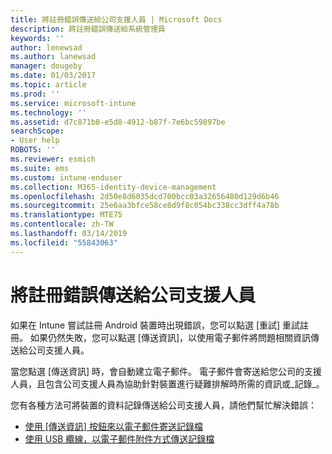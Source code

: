 ```yaml
---
title: 將註冊錯誤傳送給公司支援人員 | Microsoft Docs
description: 將註冊錯誤傳送給系統管理員
keywords: ''
author: lenewsad
ms.author: lanewsad
manager: dougeby
ms.date: 01/03/2017
ms.topic: article
ms.prod: ''
ms.service: microsoft-intune
ms.technology: ''
ms.assetid: d7c871b8-e5d8-4912-b87f-7e6bc59897be
searchScope:
- User help
ROBOTS: ''
ms.reviewer: esmich
ms.suite: ems
ms.custom: intune-enduser
ms.collection: M365-identity-device-management
ms.openlocfilehash: 2d50e8d6035dcd700bcc03a32656480d129d6b46
ms.sourcegitcommit: 25e6aa3bfce58ce8d9f8c054bc338cc3dff4a78b
ms.translationtype: MTE75
ms.contentlocale: zh-TW
ms.lasthandoff: 03/14/2019
ms.locfileid: "55843063"
---
```

# <a name="send-enrollment-errors-to-your-company-support"></a>將註冊錯誤傳送給公司支援人員

如果在 Intune 嘗試註冊 Android 裝置時出現錯誤，您可以點選 [重試] 重試註冊。 如果仍然失敗，您可以點選 [傳送資訊]，以使用電子郵件將問題相關資訊傳送給公司支援人員。

當您點選 [傳送資訊] 時，會自動建立電子郵件。 電子郵件會寄送給您公司的支援人員，且包含公司支援人員為協助針對裝置進行疑難排解時所需的資訊或_記錄_。

您有各種方法可將裝置的資料記錄傳送給公司支援人員，請他們幫忙解決錯誤：

- [使用 [傳送資訊] 按鈕來以電子郵件寄送記錄檔](send-logs-to-your-it-admin-by-email-android.md)
- [使用 USB 纜線，以電子郵件附件方式傳送記錄檔](send-logs-to-your-it-admin-using-cable-android.md)
